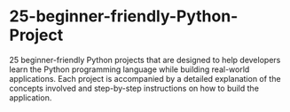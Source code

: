 # 25-beginner-friendly-Python-Project
25 beginner-friendly Python projects that are designed to help developers learn the Python programming language while building real-world applications. Each project is accompanied by a detailed explanation of the concepts involved and step-by-step instructions on how to build the application.
